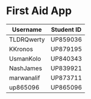 # First Aid App

| Username   | Student ID |
| ---------- | ---------- |
| TLDRQwerty | UP859036   |
| KKronos    | UP879195   |
| UsmanKolo  | UP840343   |
| NashJames  | UP839921   |
| marwanalif | UP873711   |
| up865096   | UP865096   |